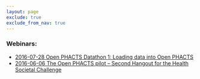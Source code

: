 ```yaml
---
layout: page
exclude: true
exclude_from_nav: true
---
```


### Webinars:

* [2016-07-28 Open PHACTS Datathon 1: Loading data into Open PHACTS](https://attendee.gotowebinar.com/register/5398319893674487043)
* [2016-06-06 The Open PHACTS pilot – Second Hangout for the Health Societal Challenge](https://www.big-data-europe.eu/the-open-phacts-pilot-second-hangout-for-the-health-societal-challenge/)
